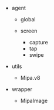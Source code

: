 - agent
    - global
      
    - screen
      - capture
      - tap
      - swipe


- utils
    - Mipa.v8
  
- wrapper
    - MipaImage
